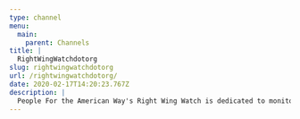 ```yaml
---
type: channel
menu:
  main:
    parent: Channels
title: |
  RightWingWatchdotorg
slug: rightwingwatchdotorg
url: /rightwingwatchdotorg/
date: 2020-02-17T14:20:23.767Z
description: |
  People For the American Way's Right Wing Watch is dedicated to monitoring and reporting on the activities of right-wing political organizations, in order to expose the agenda of the extreme Right. We hope that by shedding light on the activities of right-wing organizations, we can expose the risks that their extreme and intolerant agendas present to our country.
---
```

